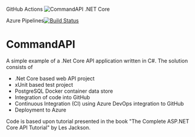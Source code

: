 GitHub Actions ![CommandAPI .NET Core](https://github.com/antiquarianllc/CommandAPI/workflows/CommandAPI%20.NET%20Core/badge.svg?branch=master)

Azure Pipelines[![Build Status](https://dev.azure.com/richbietz/Command%20API%20Pipeline/_apis/build/status/antiquarianllc.CommandAPI?branchName=master)](https://dev.azure.com/richbietz/Command%20API%20Pipeline/_build/latest?definitionId=1&branchName=master)

# CommandAPI

A simple example of a .Net Core API application written in C#.
The solution consists of 
- .Net Core based web API project
- xUnit based test project
- PostgreSQL Docker container data store
- Integration of code into GitHub
- Continuous Integration (CI) using Azure DevOps integration to GitHub
- Deployment to Azure

Code is based upon tutorial presented in the book "The Complete ASP.NET Core API Tutorial" by Les Jackson.

